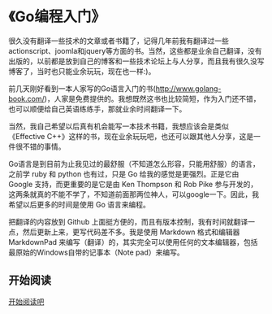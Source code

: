 # 《Go编程入门》
很久没有翻译一些技术的文章或者书籍了，记得几年前我有翻译过一些actionscript、joomla和jquery等方面的书。当然，这些都是业余自己翻译，没有出版的，以前都是放到自己的博客和一些技术论坛上与人分享，而且我有很久没写博客了，当时也只能业余玩玩，现在也一样:)。

前几天刚好看到一本人家写的Go语言入门的书(<http://www.golang-book.com/>)，人家是免费提供的。我想既然这书也比较简短，作为入门还不错，也可以顺便给自己英语练练手，那就业余时间翻译一下。

当然，我自己希望以后真有机会能写一本技术书籍，我想应该会是类似《Effective C++》这样的书，现在业余玩玩吧，也还可以跟其他人分享，这是一件很不错的事情。

Go语言是到目前为止我见过的最舒服（不知道怎么形容，只能用舒服）的语言，之前学 ruby 和 python 也有过，只是 Go 给我的感觉是更强烈。正是它由 Google 支持，而更重要的是它是由 Ken Thompson 和 Rob Pike 参与开发的，这两条就真的不能不学了，不知道前面那两位神人，可以google一下。因此，我希望以后更多的时间是使用 Go 语言来编程。

把翻译的内容放到 Github 上面挺方便的，而且有版本控制，我有时间就翻译一点，然后更新上来，更写代码差不多。我是使用 Markdown 格式和编辑器  MarkdownPad 来编写（翻译）的，其实完全可以使用任何的文本编辑器，包括最原始的Windows自带的记事本（Note pad）来编写。

## 开始阅读

[开始阅读吧](<an-introduction-to-programming-in-go/blob/master/00.md>)
